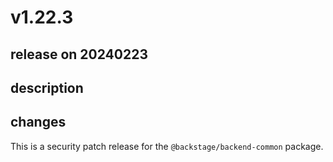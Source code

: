 # v1.22.3

## release on 20240223

## description

## changes

This is a security patch release for the <code>@backstage/backend-common</code> package.

